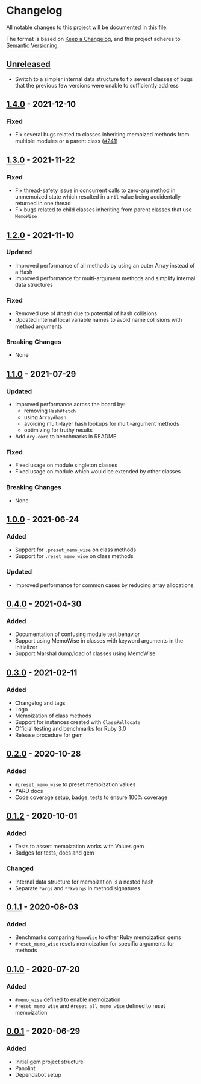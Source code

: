 # Changelog

All notable changes to this project will be documented in this file.

The format is based on [Keep a Changelog](https://keepachangelog.com/en/1.0.0/),
and this project adheres to [Semantic Versioning](https://semver.org/spec/v2.0.0.html).

## [Unreleased]

- Switch to a simpler internal data structure to fix several classes of bugs
  that the previous few versions were unable to sufficiently address

## [1.4.0] - 2021-12-10

### Fixed

- Fix several bugs related to classes inheriting memoized methods
  from multiple modules or a parent class ([#241](https://github.com/panorama-ed/memo_wise/pull/241))

## [1.3.0] - 2021-11-22

### Fixed

- Fix thread-safety issue in concurrent calls to zero-arg method in unmemoized
  state which resulted in a `nil` value being accidentally returned in one thread
- Fix bugs related to child classes inheriting from parent classes that use
  `MemoWise`

## [1.2.0] - 2021-11-10

### Updated
- Improved performance of all methods by using an outer Array instead of a Hash
- Improved performance for multi-argument methods and simplify internal data
  structures

### Fixed
- Removed use of #hash due to potential of hash collisions
- Updated internal local variable names to avoid name collisions with method
  arguments

### Breaking Changes
- None

## [1.1.0] - 2021-07-29
### Updated
- Improved performance across the board by:
  - removing `Hash#fetch`
  - using `Array#hash`
  - avoiding multi-layer hash lookups for multi-argument methods
  - optimizing for truthy results
- Add `dry-core` to benchmarks in README

### Fixed
- Fixed usage on module singleton classes
- Fixed usage on module which would be extended by other classes

### Breaking Changes
- None

## [1.0.0] - 2021-06-24
### Added
- Support for `.preset_memo_wise` on class methods
- Support for `.reset_memo_wise` on class methods

### Updated
- Improved performance for common cases by reducing array allocations

## [0.4.0] - 2021-04-30
### Added
- Documentation of confusing module test behavior
- Support using MemoWise in classes with keyword arguments in the initializer
- Support Marshal dump/load of classes using MemoWise

## [0.3.0] - 2021-02-11
### Added
- Changelog and tags
- Logo
- Memoization of class methods
- Support for instances created with `Class#allocate`
- Official testing and benchmarks for Ruby 3.0
- Release procedure for gem

## [0.2.0] - 2020-10-28
### Added
- `#preset_memo_wise` to preset memoization values
- YARD docs
- Code coverage setup, badge, tests to ensure 100% coverage

## [0.1.2] - 2020-10-01
### Added
- Tests to assert memoization works with Values gem
- Badges for tests, docs and gem

### Changed
- Internal data structure for memoization is a nested hash
- Separate `*args` and `**kwargs` in method signatures

## [0.1.1] - 2020-08-03
### Added
- Benchmarks comparing `MemoWise` to other Ruby memoization gems
- `#reset_memo_wise` resets memoization for specific arguments for methods

## [0.1.0] - 2020-07-20
### Added
- `#memo_wise` defined to enable memoization
- `#reset_memo_wise` and `#reset_all_memo_wise` defined to reset memoization

## [0.0.1] - 2020-06-29
### Added
- Initial gem project structure
- Panolint
- Dependabot setup

[Unreleased]: https://github.com/panorama-ed/memo_wise/compare/v1.4.0...HEAD
[1.4.0]: https://github.com/panorama-ed/memo_wise/compare/v1.3.0...v1.4.0
[1.3.0]: https://github.com/panorama-ed/memo_wise/compare/v1.2.0...v1.3.0
[1.2.0]: https://github.com/panorama-ed/memo_wise/compare/v1.1.0...v1.2.0
[1.1.0]: https://github.com/panorama-ed/memo_wise/compare/v1.0.0...v1.1.0
[1.0.0]: https://github.com/panorama-ed/memo_wise/compare/v0.4.0...v1.0.0
[0.4.0]: https://github.com/panorama-ed/memo_wise/compare/v0.3.0...v0.4.0
[0.3.0]: https://github.com/panorama-ed/memo_wise/compare/v0.2.0...v0.3.0
[0.2.0]: https://github.com/panorama-ed/memo_wise/compare/v0.1.2...v0.2.0
[0.1.2]: https://github.com/panorama-ed/memo_wise/compare/v0.1.1...v0.1.2
[0.1.1]: https://github.com/panorama-ed/memo_wise/compare/v0.1.0...v0.1.1
[0.1.0]: https://github.com/panorama-ed/memo_wise/compare/v0.0.1...v0.1.0
[0.0.1]: https://github.com/panorama-ed/memo_wise/releases/tag/v0.0.1
